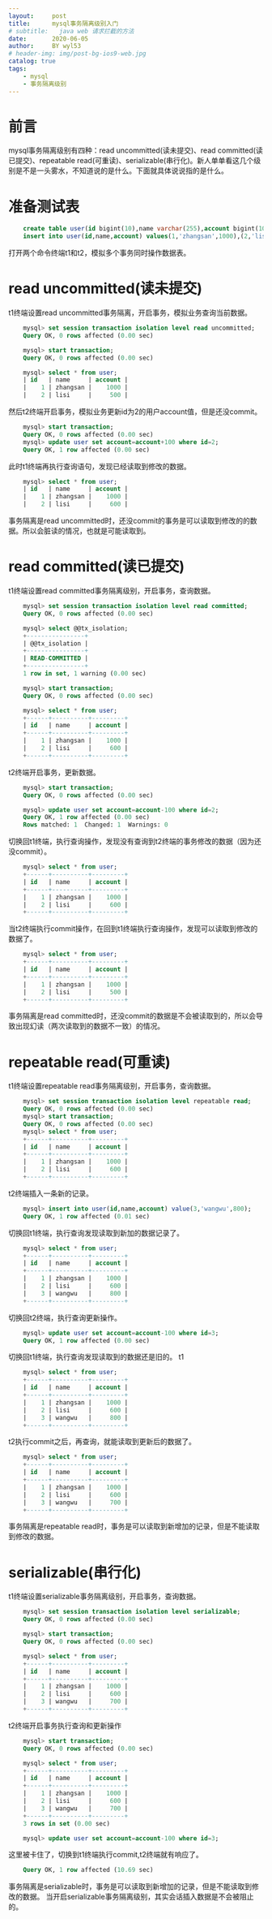 ```yaml
---
layout:     post
title:      mysql事务隔离级别入门
# subtitle:   java web 请求拦截的方法
date:       2020-06-05
author:     BY wyl53
# header-img: img/post-bg-ios9-web.jpg
catalog: true
tags:
    - mysql
    - 事务隔离级别
---
```

# 前言
mysql事务隔离级别有四种：read uncommitted(读未提交)、read committed(读已提交)、repeatable read(可重读)、serializable(串行化)。新人单单看这几个级别是不是一头雾水，不知道说的是什么。下面就具体说说指的是什么。

# 准备测试表
```sql
    create table user(id bigint(10),name varchar(255),account bigint(10));
    insert into user(id,name,account) values(1,'zhangsan',1000),(2,'lisi',500);
```
打开两个命令终端t1和t2，模拟多个事务同时操作数据表。

# read uncommitted(读未提交)
t1终端设置read uncommitted事务隔离，开启事务，模拟业务查询当前数据。
```sql
    mysql> set session transaction isolation level read uncommitted;
    Query OK, 0 rows affected (0.00 sec)

    mysql> start transaction;
    Query OK, 0 rows affected (0.00 sec)

    mysql> select * from user;
    | id   | name     | account |
    |    1 | zhangsan |    1000 |
    |    2 | lisi     |     500 |
```

然后t2终端开启事务，模拟业务更新id为2的用户account值，但是还没commit。
```sql
    mysql> start transaction;
    Query OK, 0 rows affected (0.00 sec)
    mysql> update user set account=account+100 where id=2;
    Query OK, 1 row affected (0.00 sec)
```
此时t1终端再执行查询语句，发现已经读取到修改的数据。
```sql
    mysql> select * from user;
    | id   | name     | account |
    |    1 | zhangsan |    1000 |
    |    2 | lisi     |     600 |
```
事务隔离是read uncommitted时，还没commit的事务是可以读取到修改的的数据。所以会脏读的情况，也就是可能读取到。

# read committed(读已提交)
t1终端设置read committed事务隔离级别，开启事务，查询数据。
```sql
    mysql> set session transaction isolation level read committed;
    Query OK, 0 rows affected (0.00 sec)

    mysql> select @@tx_isolation;
    +----------------+
    | @@tx_isolation |
    +----------------+
    | READ-COMMITTED |
    +----------------+
    1 row in set, 1 warning (0.00 sec)

    mysql> start transaction;
    Query OK, 0 rows affected (0.00 sec)

    mysql> select * from user;
    +------+----------+---------+
    | id   | name     | account |
    +------+----------+---------+
    |    1 | zhangsan |    1000 |
    |    2 | lisi     |     600 |
    +------+----------+---------+
```
t2终端开启事务，更新数据。
```sql
    mysql> start transaction;
    Query OK, 0 rows affected (0.00 sec)

    mysql> update user set account=account-100 where id=2;
    Query OK, 1 row affected (0.00 sec)
    Rows matched: 1  Changed: 1  Warnings: 0
```

切换回t1终端，执行查询操作，发现没有查询到t2终端的事务修改的数据（因为还没commit）。
```sql
    mysql> select * from user;
    +------+----------+---------+
    | id   | name     | account |
    +------+----------+---------+
    |    1 | zhangsan |    1000 |
    |    2 | lisi     |     600 |
    +------+----------+---------+
```

当t2终端执行commit操作，在回到t1终端执行查询操作，发现可以读取到修改的数据了。
```sql
    mysql> select * from user;
    +------+----------+---------+
    | id   | name     | account |
    +------+----------+---------+
    |    1 | zhangsan |    1000 |
    |    2 | lisi     |     500 |
    +------+----------+---------+
```
事务隔离是read committed时，还没commit的数据是不会被读取到的，所以会导致出现幻读（两次读取到的数据不一致）的情况。

# repeatable read(可重读)
t1终端设置repeatable read事务隔离级别，开启事务，查询数据。
```sql
    mysql> set session transaction isolation level repeatable read;
    Query OK, 0 rows affected (0.00 sec)
    mysql> start transaction;
    Query OK, 0 rows affected (0.00 sec)
    mysql> select * from user;
    +------+----------+---------+
    | id   | name     | account |
    +------+----------+---------+
    |    1 | zhangsan |    1000 |
    |    2 | lisi     |     600 |
    +------+----------+---------+
```
t2终端插入一条新的记录。
```sql
    mysql> insert into user(id,name,account) value(3,'wangwu',800);
    Query OK, 1 row affected (0.01 sec)
```
切换回t1终端，执行查询发现读取到新加的数据记录了。
```sql
    mysql> select * from user;
    +------+----------+---------+
    | id   | name     | account |
    +------+----------+---------+
    |    1 | zhangsan |    1000 |
    |    2 | lisi     |     600 |
    |    3 | wangwu   |     800 |
    +------+----------+---------+
```
切换回t2终端，执行查询更新操作。
```sql
    mysql> update user set account=account-100 where id=3;
    Query OK, 1 row affected (0.00 sec)
```
切换回t1终端，执行查询发现读取到的数据还是旧的。
t1
```sql
    mysql> select * from user;
    +------+----------+---------+
    | id   | name     | account |
    +------+----------+---------+
    |    1 | zhangsan |    1000 |
    |    2 | lisi     |     600 |
    |    3 | wangwu   |     800 |
    +------+----------+---------+
```
t2执行commit之后，再查询，就能读取到更新后的数据了。
```sql
    mysql> select * from user;
    +------+----------+---------+
    | id   | name     | account |
    +------+----------+---------+
    |    1 | zhangsan |    1000 |
    |    2 | lisi     |     600 |
    |    3 | wangwu   |     700 |
    +------+----------+---------+
```
事务隔离是repeatable read时，事务是可以读取到新增加的记录，但是不能读取到修改的数据。

# serializable(串行化)
t1终端设置serializable事务隔离级别，开启事务，查询数据。
```sql
    mysql> set session transaction isolation level serializable;
    Query OK, 0 rows affected (0.00 sec)

    mysql> start transaction;
    Query OK, 0 rows affected (0.00 sec)

    mysql> select * from user;
    +------+----------+---------+
    | id   | name     | account |
    +------+----------+---------+
    |    1 | zhangsan |    1000 |
    |    2 | lisi     |     600 |
    |    3 | wangwu   |     700 |
    +------+----------+---------+
```
t2终端开启事务执行查询和更新操作
```sql
    mysql> start transaction;
    Query OK, 0 rows affected (0.00 sec)

    mysql> select * from user;
    +------+----------+---------+
    | id   | name     | account |
    +------+----------+---------+
    |    1 | zhangsan |    1000 |
    |    2 | lisi     |     600 |
    |    3 | wangwu   |     700 |
    +------+----------+---------+
    3 rows in set (0.00 sec)

    mysql> update user set account=account-100 where id=3;
```
这里被卡住了，切换到t1终端执行commit,t2终端就有响应了。
```sql
    Query OK, 1 row affected (10.69 sec)
```
事务隔离是serializable时，事务是可以读取到新增加的记录，但是不能读取到修改的数据。
当开启serializable事务隔离级别，其实会话插入数据是不会被阻止的。